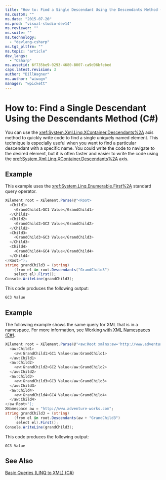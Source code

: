 ```yaml
---
title: "How to: Find a Single Descendant Using the Descendants Method (C#) | Microsoft Docs"
ms.custom: ""
ms.date: "2015-07-20"
ms.prod: "visual-studio-dev14"
ms.reviewer: ""
ms.suite: ""
ms.technology: 
  - "devlang-csharp"
ms.tgt_pltfrm: ""
ms.topic: "article"
dev_langs: 
  - "CSharp"
ms.assetid: 6f735be9-0293-4680-8007-ca9d96bfebed
caps.latest.revision: 3
author: "BillWagner"
ms.author: "wiwagn"
manager: "wpickett"
---
```

# How to: Find a Single Descendant Using the Descendants Method (C#)
You can use the <xref:System.Xml.Linq.XContainer.Descendants%2A> axis method to quickly write code to find a single uniquely named element. This technique is especially useful when you want to find a particular descendant with a specific name. You could write the code to navigate to the desired element, but it is often faster and easier to write the code using the <xref:System.Xml.Linq.XContainer.Descendants%2A> axis.  
  
## Example  
 This example uses the <xref:System.Linq.Enumerable.First%2A> standard query operator.  
  
```c#  
XElement root = XElement.Parse(@"<Root>  
  <Child1>  
    <GrandChild1>GC1 Value</GrandChild1>  
  </Child1>  
  <Child2>  
    <GrandChild2>GC2 Value</GrandChild2>  
  </Child2>  
  <Child3>  
    <GrandChild3>GC3 Value</GrandChild3>  
  </Child3>  
  <Child4>  
    <GrandChild4>GC4 Value</GrandChild4>  
  </Child4>  
</Root>");  
string grandChild3 = (string)  
    (from el in root.Descendants("GrandChild3")  
    select el).First();  
Console.WriteLine(grandChild3);  
```  
  
 This code produces the following output:  
  
```  
GC3 Value  
```  
  
## Example  
 The following example shows the same query for XML that is in a namespace. For more information, see [Working with XML Namespaces (C#)](../../../../csharp/programming-guide/concepts/linq/working-with-xml-namespaces.md).  
  
```c#  
XElement root = XElement.Parse(@"<aw:Root xmlns:aw='http://www.adventure-works.com'>  
  <aw:Child1>  
    <aw:GrandChild1>GC1 Value</aw:GrandChild1>  
  </aw:Child1>  
  <aw:Child2>  
    <aw:GrandChild2>GC2 Value</aw:GrandChild2>  
  </aw:Child2>  
  <aw:Child3>  
    <aw:GrandChild3>GC3 Value</aw:GrandChild3>  
  </aw:Child3>  
  <aw:Child4>  
    <aw:GrandChild4>GC4 Value</aw:GrandChild4>  
  </aw:Child4>  
</aw:Root>");  
XNamespace aw = "http://www.adventure-works.com";  
string grandChild3 = (string)  
    (from el in root.Descendants(aw + "GrandChild3")  
     select el).First();  
Console.WriteLine(grandChild3);  
```  
  
 This code produces the following output:  
  
```  
GC3 Value  
```  
  
## See Also  
 [Basic Queries (LINQ to XML) (C#)](../../../../csharp/programming-guide/concepts/linq/basic-queries-linq-to-xml.md)